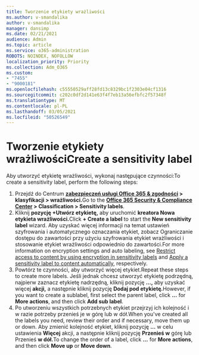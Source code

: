 ```yaml
---
title: Tworzenie etykiety wrażliwości
ms.author: v-smandalika
author: v-smandalika
manager: dansimp
ms.date: 02/21/2021
audience: Admin
ms.topic: article
ms.service: o365-administration
ROBOTS: NOINDEX, NOFOLLOW
localization_priority: Priority
ms.collection: Adm_O365
ms.custom:
- "7455"
- "9000181"
ms.openlocfilehash: c55550529aff28fd13c8329bc1f2303e04cf1316
ms.sourcegitcommit: c202c0df2d141e63f4f7eb13a56efbfc2f57348f
ms.translationtype: MT
ms.contentlocale: pl-PL
ms.lasthandoff: 03/05/2021
ms.locfileid: "50526549"
---
```

# <a name="create-a-sensitivity-label"></a><span data-ttu-id="5937b-102">Tworzenie etykiety wrażliwości</span><span class="sxs-lookup"><span data-stu-id="5937b-102">Create a sensitivity label</span></span>

<span data-ttu-id="5937b-103">Aby utworzyć etykietę wrażliwości, wykonaj następujące czynności:</span><span class="sxs-lookup"><span data-stu-id="5937b-103">To create a sensitivity label, perform the following steps:</span></span>

1. <span data-ttu-id="5937b-104">Przejdź do Centrum **[zabezpieczeń usługi Office 365 & zgodności](https://sip.protection.office.com/) > klasyfikacji > wrażliwości.**</span><span class="sxs-lookup"><span data-stu-id="5937b-104">Go to the **[Office 365 Security & Compliance Center](https://sip.protection.office.com/) > Classification > Sensitivity labels**.</span></span>
2. <span data-ttu-id="5937b-105">Kliknij **pozycję +Utwórz etykietę,** aby uruchomić **kreatora Nowa etykieta wrażliwości.**</span><span class="sxs-lookup"><span data-stu-id="5937b-105">Click **+ Create a label** to start the **New sensitivity label** wizard.</span></span> <span data-ttu-id="5937b-106">Aby uzyskać więcej informacji na temat [](https://docs.microsoft.com/microsoft-365/compliance/encryption-sensitivity-labels) ustawień szyfrowania i automatycznego oznaczania [](https://docs.microsoft.com/microsoft-365/compliance/apply-sensitivity-label-automatically)etykiet, zobacz Ograniczanie dostępu do zawartości przy użyciu szyfrowania etykiet wrażliwości i stosowanie etykiet wrażliwości odpowiednio do zawartości.</span><span class="sxs-lookup"><span data-stu-id="5937b-106">For more information on encryption settings and auto labeling, see [Restrict access to content by using encryption in sensitivity labels](https://docs.microsoft.com/microsoft-365/compliance/encryption-sensitivity-labels) and [Apply a sensitivity label to content automatically](https://docs.microsoft.com/microsoft-365/compliance/apply-sensitivity-label-automatically), respectively.</span></span>
3. <span data-ttu-id="5937b-107">Powtórz te czynności, aby utworzyć więcej etykiet.</span><span class="sxs-lookup"><span data-stu-id="5937b-107">Repeat these steps to create more labels.</span></span> <span data-ttu-id="5937b-108">Jeśli jednak chcesz utworzyć etykietę podrzędną, najpierw zaznacz etykietę nadrzędną, kliknij pozycję **...,** aby uzyskać więcej **akcji,** a następnie kliknij pozycję **Dodaj pod etykietę.**</span><span class="sxs-lookup"><span data-stu-id="5937b-108">However, if you want to create a sublabel, first select the parent label, click **...** for **More actions**, and then click **Add sub label**.</span></span>
4. <span data-ttu-id="5937b-109">Po utworzeniu wszystkich potrzebnych etykiet przejrzyj ich kolejność i w razie potrzeby przenieś je w górę lub w dół.</span><span class="sxs-lookup"><span data-stu-id="5937b-109">When you've created all the labels you need, review their order and if necessary, move them up or down.</span></span> <span data-ttu-id="5937b-110">Aby zmienić kolejność etykiet, kliknij pozycję **...** w celu ustawienia **Więcej** akcji, a następnie kliknij pozycję **Przenieś w** górę lub Przenieś **w dół.**</span><span class="sxs-lookup"><span data-stu-id="5937b-110">To change the order of a label, click **...** for **More actions**, and then click **Move up** or **Move down**.</span></span> 
